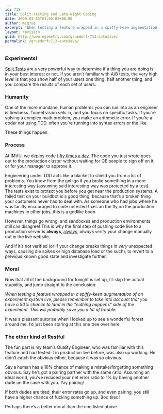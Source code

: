 ```yaml
---
id: 715
title: Split-Testing and Late-Night Coding
date: 2009-03-05T01:00:02+00:00
author: mcgrue
excerpt: 'When testing a feature wrapped in a spiffy-keen augmentation of an experiment system live, please remember to take into account that you have a 50% chance to land in the "nothing happens" side of the experiment.  This will probably save you a lot of trouble.'
layout: revision
guid: http://www.egometry.com/gruedorf/713-autosave/
permalink: /gruedorf/713-autosave/
---
```

### Experiments!

<a href=http://joblivious.wordpress.com/2009/02/24/advanced-tdd-two-birds-with-one-stone/ target=_blank>Split Tests</a> are a very powerful way to determine if a thing you are doing is in your best interest or not. If you aren&#8217;t familiar with A/B tests, the very high level is that you show half of your users one thing, half another thing, and you compare the results of each set of users.

### Humanity

One of the more mundane, human problems you can run into as an engineer is tiredness. Tunnel vision sets in, and you focus on specific tasks. If you&#8217;re solving a complex math problem, you make an arithmetic error. If you&#8217;re a coder not using TDD, often you&#8217;re running into syntax errors or the like.

These things happen.

### Process

At IMVU, we deploy code <a href=http://timothyfitz.wordpress.com/2009/02/10/continuous-deployment-at-imvu-doing-the-impossible-fifty-times-a-day/ target=_blank>fifty times a day</a>. The code you just wrote goes out to the production cluster without waiting for QE people to sign off on it, or for your manager to approve it. 

Engineering under TDD acts like a blanket to shield you from a lot of problems. You know from the get-go if you broke something in a more interesting way (assuming said interesting way was protected by a test). The tests exist to protect you before you get near the production systems. A failed test on your buildbot is a _good_ thing, because that&#8217;s a broken thing your customers never had to deal with. As someone who had jobs where he was tacitly encouraged to code untested fixes on the fly on the production machines in other jobs, this is a godlike boon.

However, things go wrong, and sandboxes and production environments still can disagree! This is why the final step of pushing code live to a production server is **always**, <u>always</u>, _always_ verify your change manually out in the live website.

And if it&#8217;s not verified (or if your change breaks things in _very_ unexpected ways, causing die spikes or high database load or the such), to revert to a previous known good state and investigate further.

### Moral

Now that all of the background for tonight is set up, I&#8217;ll skip the actual stupidity, and jump straight to the conclusion:

_When testing a feature wrapped in a spiffy-keen augmentation of an experiment system live, please remember to take into account that you have a 50% chance to land in the &#8220;nothing happens&#8221; side of the experiment. This will probably save you a lot of trouble._

It was a pleasant surprise when I looked up to see a wonderful forest around me. I&#8217;d just been staring at this one tree over here.

### The other kind of Restful

The fun part is my team&#8217;s Quality Engineer, who was familiar with this feature and had tested it in production live before, was also up working. He didn&#8217;t catch the obvious either, because it was so obvious.

Say a human has a 10% chance of making a mistake/forgetting something obvious. Say he&#8217;s got a pairing partner with the same ratio. Assuming an ideal world, you&#8217;ve reduced your net error ratio to 1% by having another dude on the case with you. Yay pairing!

If both dudes are tired, their error rates go up, and even pairing, you still have a higher chance of fucking something up. Boo tired!

Perhaps there&#8217;s a better moral than the one listed above